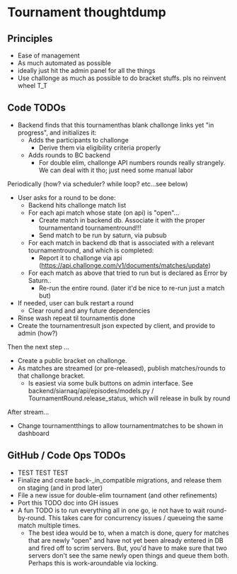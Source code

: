 # Tournament thoughtdump

## Principles

- Ease of management
- As much automated as possible
- ideally just hit the admin panel for all the things
- Use challonge as much as possible to do bracket stuffs. pls no reinvent wheel T_T

## Code TODOs

- Backend finds that this tournamenthas blank challonge links yet "in progress", and initializes it:
  - Adds the participants to challonge
    - Derive them via eligibility criteria properly
  - Adds rounds to BC backend
    - For double elim, challonge API numbers rounds really strangely. We can deal with it tho; just need some manual labor

Periodically (how? via scheduler? while loop? etc...see below)

- User asks for a round to be done:
  - Backend hits challonge match list
  - For each api match whose state (on api) is "open"...
    - Create match in backend db. Associate it with the proper tournamentand tournamentround!!!
    - Send match to be run by saturn, via pubsub
  - For each match in backend db that is associated with a relevant tournamentround, and which is completed:
    - Report it to challonge via api (https://api.challonge.com/v1/documents/matches/update)
  - For each match as above that tried to run but is declared as Error by Saturn..
    - Re-run the entire round. (later it'd be nice to re-run just a match but)
- If needed, user can bulk restart a round
  - Clear round and any future dependencies
- Rinse wash repeat til tournamentis done
- Create the tournamentresult json expected by client, and provide to admin (how?)

Then the next step ...

- Create a public bracket on challonge.
- As matches are streamed (or pre-released), publish matches/rounds to that challonge bracket.
  - Is easiest via some bulk buttons on admin interface. See backend/siarnaq/api/episodes/models.py / TournamentRound.release_status, which will release in bulk by round

After stream...

- Change tournamentthings to allow tournamentmatches to be shown in dashboard

## GitHub / Code Ops TODOs

- TEST TEST TEST
- Finalize and create back-\_in_compatible migrations, and release them on staging (and in prod later)
- File a new issue for double-elim tournament (and other refinements)
- Port this TODO doc into GH issues
- A fun TODO is to run everything all in one go, ie not have to wait round-by-round. This takes care for concurrency issues / queueing the same match multiple times.
  - The best idea would be to, when a match is done, query for matches that are newly "open" and have not yet been already entered in DB and fired off to scrim servers. But, you'd have to make sure that two servers don't see the same newly open things and queue them both. Perhaps this is work-aroundable via locking.
